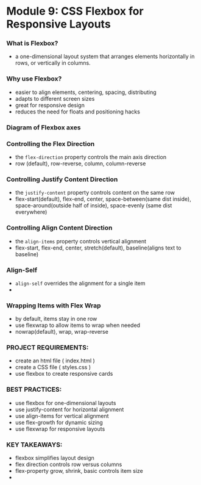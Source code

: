 # Module 9: CSS Flexbox for Responsive Layouts

### What is Flexbox?
- a one-dimensional layout system that arranges elements horizontally in rows, or vertically in columns.

### Why use Flexbox?
- easier to align elements, centering, spacing, distributing
- adapts to different screen sizes
- great for responsive design
- reduces the need for floats and positioning hacks

### Diagram of Flexbox axes

<!-- ( default )
__________________________________
|       MAIN AXIS (Row)          |
|   --------------------------   |
|  | Item 1 | Item 2 | Item 3 |  | 
|   --------------------------   |
|________________________________|

-->

<!--
__________________________________
|        MAIN AXIS (Column)      |
|  ----------------------------  |
|  | Item 1                      |
|  | Item 2                      |
|  | Item 3                      |
|  ----------------------------  |
|________________________________|

-->

### Controlling the Flex Direction
- the `flex-direction` property controls the main axis direction
- row (default), row-reverse, column, column-reverse


### Controlling Justify Content Direction
- the `justify-content` property controls content on the same row
- flex-start(default), flex-end, center, space-between(same dist inside), space-around(outside half of inside), space-evenly (same dist everywhere)

### Controlling Align Content Direction
- the `align-items` property controls vertical alignment
- flex-start, flex-end, center, stretch(default), baseline(aligns text to baseline)

### Align-Self
- `align-self` overrides the alignment for a single item
- 

### Wrapping Items with Flex Wrap
- by default, items stay in one row
- use flexwrap to allow items to wrap when needed
- nowrap(default), wrap, wrap-reverse

### PROJECT REQUIREMENTS:
- create an html file ( index.html )
- create a CSS file ( styles.css )
- use flexbox to create responsive cards

### BEST PRACTICES:
- use flexbox for one-dimensional layouts
- use justify-content for horizontal alignment 
- use align-items for vertical alignment
- use flex-growth for dynamic sizing
- use flexwrap for responsive layouts

### KEY TAKEAWAYS:
- flexbox simplifies layout design
- flex direction controls row versus columns 
- flex-property grow, shrink, basic controls item size
- 